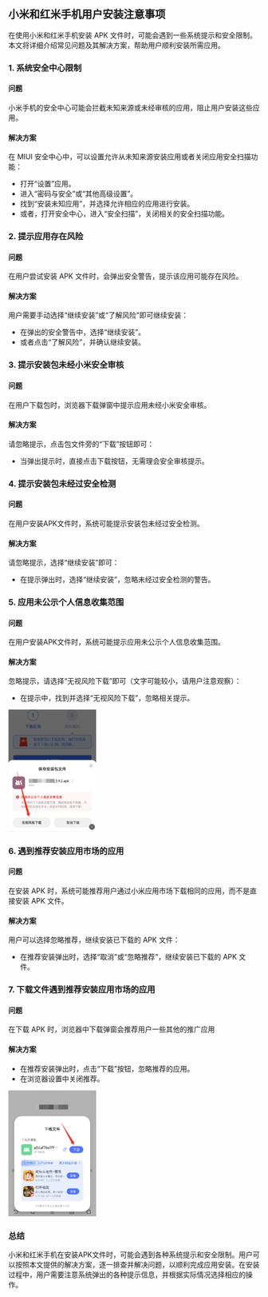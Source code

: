 ## 小米和红米手机用户安装注意事项

在使用小米和红米手机安装 APK 文件时，可能会遇到一些系统提示和安全限制。本文将详细介绍常见问题及其解决方案，帮助用户顺利安装所需应用。

### 1. 系统安全中心限制

#### 问题
小米手机的安全中心可能会拦截未知来源或未经审核的应用，阻止用户安装这些应用。

#### 解决方案
在 MIUI 安全中心中，可以设置允许从未知来源安装应用或者关闭应用安全扫描功能：
- 打开“设置”应用。
- 进入“密码与安全”或“其他高级设置”。
- 找到“安装未知应用”，并选择允许相应的应用进行安装。
- 或者，打开安全中心，进入“安全扫描”，关闭相关的安全扫描功能。

### 2. 提示应用存在风险

#### 问题
在用户尝试安装 APK 文件时，会弹出安全警告，提示该应用可能存在风险。

#### 解决方案
用户需要手动选择“继续安装”或“了解风险”即可继续安装：
- 在弹出的安全警告中，选择“继续安装”。
- 或者点击“了解风险”，并确认继续安装。

### 3. 提示安装包未经小米安全审核

#### 问题
在用户下载包时，浏览器下载弹窗中提示应用未经小米安全审核。

#### 解决方案
请忽略提示，点击包文件旁的“下载”按钮即可：
- 当弹出提示时，直接点击下载按钮，无需理会安全审核提示。

### 4. 提示安装包未经过安全检测

#### 问题
在用户安装APK文件时，系统可能提示安装包未经过安全检测。

#### 解决方案
请忽略提示，选择“继续安装”即可：
- 在提示弹出时，选择“继续安装”，忽略未经过安全检测的警告。

### 5. 应用未公示个人信息收集范围

#### 问题
在用户安装APK文件时，系统可能提示应用未公示个人信息收集范围。

#### 解决方案
忽略提示，请选择“无视风险下载”即可（文字可能较小，请用户注意观察）：
- 在提示中，找到并选择“无视风险下载”，忽略相关提示。

<img src="../截屏/小米/个人信息.png" alt="个人信息收集" style="width:35%;"/>

### 6. 遇到推荐安装应用市场的应用

#### 问题
在安装 APK 时，系统可能推荐用户通过小米应用市场下载相同的应用，而不是直接安装 APK 文件。

#### 解决方案
用户可以选择忽略推荐，继续安装已下载的 APK 文件：
- 在推荐安装弹出时，选择“取消”或“忽略推荐”，继续安装已下载的 APK 文件。

### 7. 下载文件遇到推荐安装应用市场的应用

#### 问题
在下载 APK 时，浏览器中下载弹窗会推荐用户一些其他的推广应用

#### 解决方案
- 在推荐安装弹出时，点击“下载”按钮，忽略推荐的应用。
- 在浏览器设置中关闭推荐。

<img src="../截屏/小米/应用推荐.png" alt="应用推荐" style="width:35%;"/>


### 总结

小米和红米手机在安装APK文件时，可能会遇到各种系统提示和安全限制。用户可以按照本文提供的解决方案，逐一排查并解决问题，以顺利完成应用安装。在安装过程中，用户需要注意系统弹出的各种提示信息，并根据实际情况选择相应的操作。

